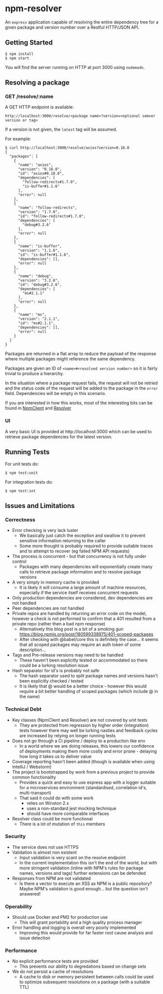# npm-resolver
An `express` application capable of resolving the entire dependency tree for a given package and version number over a Restful HTTP/JSON API.

## Getting Started

```
$ npm install
$ npm start
```

You will find the server running on HTTP at port 3000 using `nodemodn`.

## Resolving a package
### GET /resolve/:name
A GET HTTP endpoint is available:
``` 
http://localhost:3000/resolve/<package name>?version=<optional semver version or tag>
```
If a version is not given, the `latest` tag will be assumed.

For example:
```
$ curl http://localhost:3000/resolve/axios?version=0.18.0
{
  "packages": [
    {
      "name": "axios",
      "version": "0.18.0",
      "id": "axios#0.18.0",
      "dependencies": [
        "follow-redirects#1.7.0",
        "is-buffer#1.1.6"
      ],
      "error": null
    },
    {
      "name": "follow-redirects",
      "version": "1.7.0",
      "id": "follow-redirects#1.7.0",
      "dependencies": [
        "debug#3.2.6"
      ],
      "error": null
    },
    {
      "name": "is-buffer",
      "version": "1.1.6",
      "id": "is-buffer#1.1.6",
      "dependencies": [],
      "error": null
    },
    {
      "name": "debug",
      "version": "3.2.6",
      "id": "debug#3.2.6",
      "dependencies": [
        "ms#2.1.1"
      ],
      "error": null
    },
    {
      "name": "ms",
      "version": "2.1.1",
      "id": "ms#2.1.1",
      "dependencies": [],
      "error": null
    }
  ]
}
```
Packages are returned in a flat array to reduce the payload of the response where multiple packages might reference the same dependency. 

Packages are given an ID of `<name>#<resolved version number>` so it is fairly trivial to produce a hierarchy.

In the situation where a package request fails, the request will not be retried and the status code of the request will be added to the package in the `error` field. Dependencies will be empty in this scenario.

If you are interested in how this works, most of the interesting bits can be found in [NpmClient](src/routes/resolve/lib/NpmClient.js) and [Resolver](src/routes/resolve/lib/Resolver.js)

### UI
A very basic UI is provided at http://localhost:3000 which can be used to retrieve package dependencies for the latest version.

## Running Tests
For unit tests do:
```
$ npm test:unit
```

For integration tests do:
```
$ npm test:int
```

## Issues and Limitations  
### Correctness
* Error checking is very lack luster
  * We basically just catch the exception and swallow it to prevent sensitive information returning to the caller
  * Some more thought is probably required to provide suitable traces and to attempt to recover (eg failed NPM API requests)
* The process is concurrent - but that concurrency is not fully under control
  * Packages with many dependencies will exponentially create many calls to retrieve package information and to resolve package versions
* A very simply in memory cache is provided 
  * It is likely it will consume a large amount of machine resources, especially if the service itself receives concurrent requests
* Only production dependencies are considered, dev dependencies are not handled
* Peer dependencies are not handled
* Private repos are handled by returning an error code on the model, however a check is not performed to confirm that a 401 resulted from a private repo (rather then a bad npm response)
  * Alternatively this blog post is a bit of a smoking gun https://blog.npmjs.org/post/180599338975/401-scoped-packages
  * After checking with @babel/core this is definitely the case... it seems that all scoped packages may require an auth token of some description...
* Tags and Pre-release versions may need to be handled
  * These haven't been explicitly tested or accommodated so there could be a lurking resolution issue
* Hash separator for id's is probably not safe
  * The hash separator used to split package names and versions hasn't been explicitly checked / tested
  * It is likely that @ would be a better choice - however this would require a bit better handling of scoped packages (which include @ in the name) 

### Technical Debt
* Key classes (NpmClient and Resolver) are not covered by unit tests
  * They are protected from regression by higher order (integration) tests however there may well be lurking nasties and feedback cycles are increased by relying on longer running tests
* Does not go through a CI pipeline / deploy to a production like env
  * In a world where we are doing releases, this lowers our confidence of deployments making them more costly and error prone - delaying how long it takes us to deliver value
* Coverage reporting hasn't been added (though is available when using IntelliJ / Webstorm)
* The project is bootstrapped by work from a previous project to provide common functionality
  * Provides a quick and easy to use express app with a logger suitable for a microservices environment (standardised, correlation id's, multi-transport)
  * That said it could do with some work
    * relies on Winston 2.x
    * uses a non-standard jest mocking technique
    * should have more comparable interfaces
* Resolver class could be more functional
  * There is a lot of mutation of `this` members

### Security
* The service does not use HTTPS
* Validation is almost non existent
  * Input validation is very scant on the resolve endpoint
  * In the current implementation this isn't the end of the world, but with more stringent validation (inline with NPM's rules for package names, versions and tags) further extensions can be defended  
* Responses from NPM are not validated 
  * Is there a vector to execute an XSS as NPM is a public repository? Maybe NPM's validation is good enough... but the question isn't answered!

### Operability
* Should use Docker and PM2 for production use
  * This will grant portability and a high quality process manager
* Error handling and logging is overall very poorly implemented
  * Improving this would provide for far faster root cause analysis and issue detection 

### Performance
* No explicit performance tests are provided
  * This prevents our ability to degredations based on change sets
* We do not persist a cache of resolutions
  * A cache to disk or memory persistent between calls could be used to optimize subsequent resolutions on a package (with a suitable TTL)

